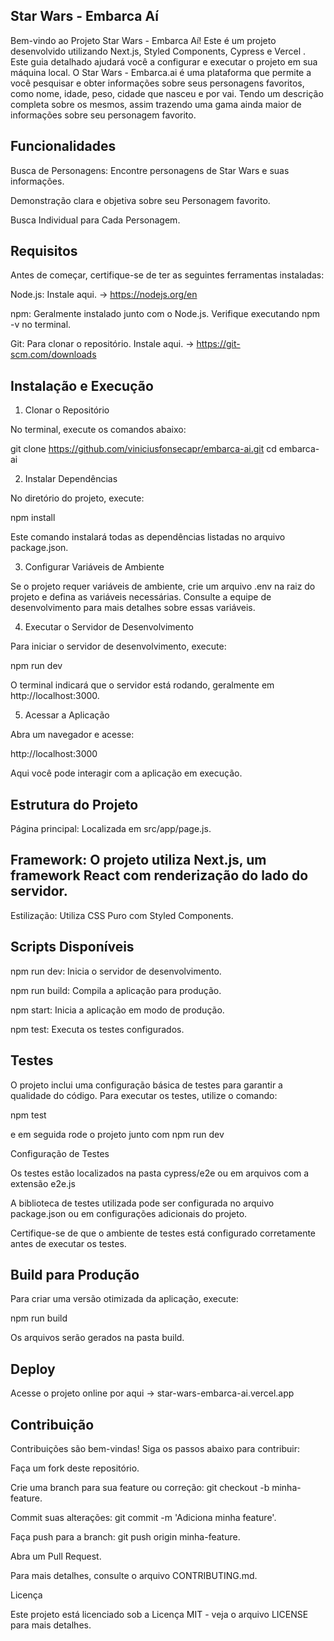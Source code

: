 

## Star Wars - Embarca Aí

Bem-vindo ao Projeto Star Wars - Embarca Aí! Este é um projeto desenvolvido utilizando Next.js, Styled Components, Cypress e Vercel . Este guia detalhado ajudará você a configurar e executar o projeto em sua máquina local.
O Star Wars - Embarca.ai é uma plataforma que permite a você pesquisar e obter informações sobre seus personagens favoritos, como nome, idade, peso, cidade que nasceu e por vai. Tendo um descrição completa sobre os mesmos, assim trazendo uma gama ainda maior de informações sobre seu personagem favorito.

## Funcionalidades

Busca de Personagens: Encontre personagens de Star Wars e suas informações.

Demonstração clara e objetiva sobre seu Personagem favorito. 

Busca Individual para Cada Personagem.

## Requisitos

Antes de começar, certifique-se de ter as seguintes ferramentas instaladas:

Node.js: Instale aqui. -> https://nodejs.org/en

npm: Geralmente instalado junto com o Node.js. Verifique executando npm -v no terminal.

Git: Para clonar o repositório. Instale aqui. -> https://git-scm.com/downloads

## Instalação e Execução

1. Clonar o Repositório

No terminal, execute os comandos abaixo:

git clone https://github.com/viniciusfonsecapr/embarca-ai.git
cd embarca-ai

2. Instalar Dependências

No diretório do projeto, execute:

npm install

Este comando instalará todas as dependências listadas no arquivo package.json.

3. Configurar Variáveis de Ambiente

Se o projeto requer variáveis de ambiente, crie um arquivo .env na raiz do projeto e defina as variáveis necessárias. Consulte a equipe de desenvolvimento para mais detalhes sobre essas variáveis.

4. Executar o Servidor de Desenvolvimento

Para iniciar o servidor de desenvolvimento, execute:

npm run dev

O terminal indicará que o servidor está rodando, geralmente em http://localhost:3000.

5. Acessar a Aplicação

Abra um navegador e acesse:

http://localhost:3000

Aqui você pode interagir com a aplicação em execução.

## Estrutura do Projeto

Página principal: Localizada em src/app/page.js.

## Framework: O projeto utiliza Next.js, um framework React com renderização do lado do servidor.

Estilização: Utiliza CSS Puro com Styled Components.

## Scripts Disponíveis

npm run dev: Inicia o servidor de desenvolvimento.

npm run build: Compila a aplicação para produção.

npm start: Inicia a aplicação em modo de produção.

npm test: Executa os testes configurados.

## Testes

O projeto inclui uma configuração básica de testes para garantir a qualidade do código. Para executar os testes, utilize o comando:

npm test

e em seguida rode o projeto junto com npm run dev

Configuração de Testes

Os testes estão localizados na pasta cypress/e2e ou em arquivos com a extensão e2e.js

A biblioteca de testes utilizada pode ser configurada no arquivo package.json ou em configurações adicionais do projeto.

Certifique-se de que o ambiente de testes está configurado corretamente antes de executar os testes.


## Build para Produção

Para criar uma versão otimizada da aplicação, execute:

npm run build

Os arquivos serão gerados na pasta build.

## Deploy

Acesse o projeto online por aqui -> star-wars-embarca-ai.vercel.app

## Contribuição

Contribuições são bem-vindas! Siga os passos abaixo para contribuir:

Faça um fork deste repositório.

Crie uma branch para sua feature ou correção: git checkout -b minha-feature.

Commit suas alterações: git commit -m 'Adiciona minha feature'.

Faça push para a branch: git push origin minha-feature.

Abra um Pull Request.

Para mais detalhes, consulte o arquivo CONTRIBUTING.md.

Licença

Este projeto está licenciado sob a Licença MIT - veja o arquivo LICENSE para mais detalhes.
